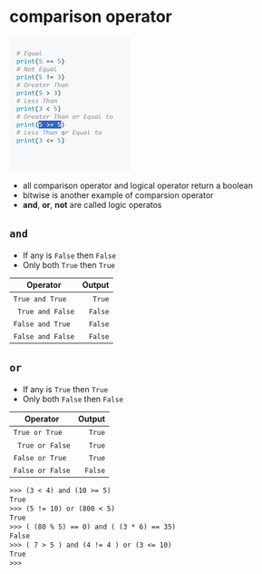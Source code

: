 # comparison operator

![alt text](image-1.png)

- all comparison operator and logical operator return a boolean
- bitwise is another example of comparsion operator
- **and**, **or**, **not** are called logic operatos

## `and`

- If any is `False` then `False`
- Only both `True` then `True`

| Operator          |  Output |
| ----------------- | ------: |
| `True and True`   |  `True` |
| ` True and False` | `False` |
| `False and True`  | `False` |
| `False and False` | `False` |

## `or`

- If any is `True` then `True`
- Only both `False` then `False`

| Operator         |  Output |
| ---------------- | ------: |
| `True or True`   |  `True` |
| ` True or False` |  `True` |
| `False or True`  |  `True` |
| `False or False` | `False` |

```
>>> (3 < 4) and (10 >= 5)
True
>>> (5 != 10) or (800 < 5)
True
>>> ( (80 % 5) == 0) and ( (3 * 6) == 35)
False
>>> ( 7 > 5 ) and (4 != 4 ) or (3 <= 10)
True
>>>

```
